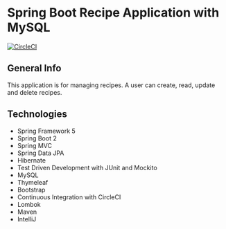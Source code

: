 # Spring Boot Recipe Application with MySQL

[![CircleCI](https://circleci.com/gh/fedorovsf/spring5-mysql-recipe-app.svg?style=svg)](https://circleci.com/gh/fedorovsf/spring5-mysql-recipe-app)

## General Info
This application is for managing recipes. A user can create, read, update and delete recipes. 

## Technologies
* Spring Framework 5
* Spring Boot 2
* Spring MVC
* Spring Data JPA
* Hibernate
* Test Driven Development with JUnit and Mockito
* MySQL
* Thymeleaf
* Bootstrap
* Continuous Integration with CircleCI
* Lombok
* Maven
* IntelliJ
